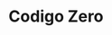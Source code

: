 ---
title: "Codigo Zero"
url: /ciudad-autonoma-de-buenos-aires/codigo-zero/
shop: Schlüsseldienst
---